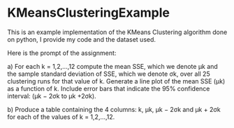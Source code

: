 # KMeansClusteringExample

This is an example implementation of the KMeans Clustering algorithm done on python, I provide my code and the dataset used.

Here is the prompt of the assignment:

a) For each k = 1,2,...,12 compute the mean SSE, which we denote μk and the sample standard deviation of SSE, which we denote σk, over all 25 clustering runs for that value of k. Generate a line plot of the mean SSE (μk) as a function of k. Include error bars that indicate the 95% confidence interval: (μk − 2σk to μk +2σk).

b) Produce a table containing the 4 columns: k, μk, μk − 2σk and μk + 2σk for each of the values of k = 1,2,...,12.
